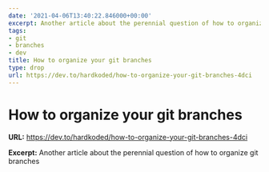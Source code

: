 ```yaml
---
date: '2021-04-06T13:40:22.846000+00:00'
excerpt: Another article about the perennial question of how to organize git branches
tags:
- git
- branches
- dev
title: How to organize your git branches
type: drop
url: https://dev.to/hardkoded/how-to-organize-your-git-branches-4dci
---
```


# How to organize your git branches

**URL:** https://dev.to/hardkoded/how-to-organize-your-git-branches-4dci

**Excerpt:** Another article about the perennial question of how to organize git branches
